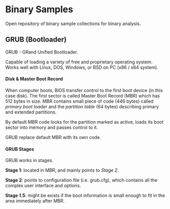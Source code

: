 # Binary Samples

Open repository of binary sample collections for binary analysis.

## GRUB (Bootloader)

GRUB - GRand Unified Bootloader.

Capable of loading a variety of free and proprietary operating system. Works well with Linux, DOS, Windows, or BSD on PC (x86 / x64 system).

#### Disk & Master Boot Record

When computer boots, BIOS transfer control to the first boot device (in this case disk). The first sector is called Master Boot Record (MBR) which has 512 bytes in size. MBR contains small piece of code (446 bytes) called _primary boot loader_ and the _partition table_ (64 bytes) describing primary and extended partitions.

By default MBR code looks for the partition marked as active, loads its boot sector into memory and passes control to it.

GRUB replace default MBR with its own code.

#### GRUB Stages

GRUB works in stages.

**Stage 1**: located in MBR, and mainly points to _Stage 2_.

**Stage 2**: points to configuration file (i.e. grub.cfg), which contains all the complex user interface and options.

**Stage 1.5**: might be exists if the boot information is small enough to fit in the area immediately after MBR.